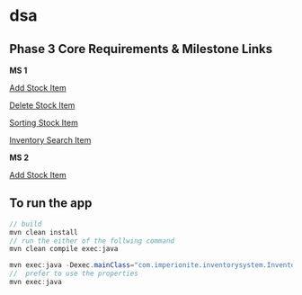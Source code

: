 # dsa

## Phase 3 Core Requirements & Milestone Links

**MS 1**

[Add Stock Item](https://github.com/imperionite/dsa/blob/p1/add-new-stock/src/main/java/com/imperionite/inventorysystem/InventorySystem.java)

[Delete Stock Item](https://github.com/imperionite/dsa/blob/p1/deleting-stock-item/src/main/java/com/imperionite/inventorysystem/InventorySystem.java)

[Sorting Stock Item](https://github.com/imperionite/dsa/blob/p1/sorting-stock/src/main/java/com/imperionite/inventorysystem/InventorySystem.java)

[Inventory Search Item](https://github.com/imperionite/dsa/blob/p1/inventory-search/src/main/java/com/imperionite/inventorysystem/InventorySystem.java)


**MS 2**

[Add Stock Item](https://github.com/imperionite/dsa/blob/p1/add-new-stock/src/main/java/com/imperionite/inventorysystem/InventorySystem.java)


## To run the app

```java
// build
mvn clean install
// run the either of the follwing command
mvn clean compile exec:java

mvn exec:java -Dexec.mainClass="com.imperionite.inventorysystem.InventorySystem"
//  prefer to use the properties
mvn exec:java

```